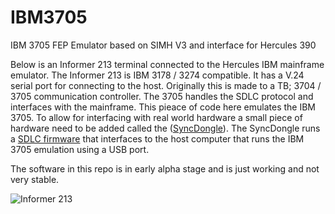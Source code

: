 # IBM3705
IBM 3705 FEP Emulator based on SIMH V3 and interface for Hercules 390 

Below is an Informer 213 terminal connected to the Hercules IBM mainframe emulator. The Informer 213 is IBM 3178 / 3274 compatible. It has a V.24 serial port for connecting to the host. Originally this is made to a TB; 3704 / 3705 communication controller. The 3705 handles the SDLC protocol and interfaces with the mainframe. This pieace of code here emulates the IBM 3705. To allow for interfacing with real world hardware a small piece of hardware need to be added called the ([SyncDongle](https://github.com/MattisLind/alfaskop_emu/tree/master/hardware/SyncDongle)). The SyncDongle runs a [SDLC firmware](https://github.com/MattisLind/alfaskop_emu/tree/master/Utils/SDLCBridge) that interfaces to the host computer that runs the IBM 3705 emulation using a USB port.

The software in this repo is in early alpha stage and is just working and not very stable.

![Informer 213](https://i.imgur.com/pRhDuGn.jpg)


